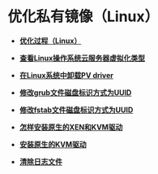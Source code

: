 # 优化私有镜像（Linux）<a name="ims_01_0321"></a>

-   **[优化过程（Linux）](优化过程（Linux）.md)**  

-   **[查看Linux操作系统云服务器虚拟化类型](查看Linux操作系统云服务器虚拟化类型.md)**  

-   **[在Linux系统中卸载PV driver](在Linux系统中卸载PV-driver.md)**  

-   **[修改grub文件磁盘标识方式为UUID](修改grub文件磁盘标识方式为UUID.md)**  

-   **[修改fstab文件磁盘标识方式为UUID](修改fstab文件磁盘标识方式为UUID.md)**  

-   **[怎样安装原生的XEN和KVM驱动](怎样安装原生的XEN和KVM驱动.md)**  

-   **[安装原生的KVM驱动](安装原生的KVM驱动.md)**  

-   **[清除日志文件](清除日志文件.md)**  


